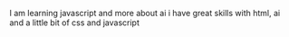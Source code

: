 I am learning javascript and more about ai i have great skills with html, ai and a little bit of css and javascript 
